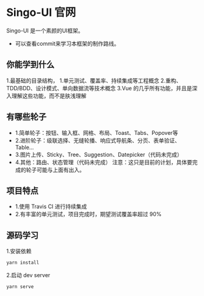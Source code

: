# Singo-UI 官网

Singo-UI 是一个素颜的UI框架。
- 可以查看commit来学习本框架的制作路线。

## 你能学到什么
1.最基础的目录结构，
1.单元测试、覆盖率、持续集成等工程概念
2.重构、TDD/BDD、设计模式、单向数据流等技术概念
3.Vue 的几乎所有功能，并且是深入理解这些功能，而不是肤浅理解

## 有哪些轮子
- 1.简单轮子：按钮、输入框、网格、布局、Toast、Tabs、Popover等
- 2.进阶轮子：级联选择、无缝轮播、响应式导航条、分页、表单验证、Table...
- 3.图片上传、Sticky、Tree、Suggestion、Datepicker（代码未完成）
- 4.其他：路由、状态管理（代码未完成）
注意：这只是目前的计划，具体要完成的轮子可能与上面有出入。

## 项目特点
- 1.使用 Travis CI 进行持续集成
- 2.有丰富的单元测试，项目完成时，期望测试覆盖率超过 90%

## 源码学习
1.安装依赖
```js
yarn install
```

2.启动 dev server

```js
yarn serve
```

